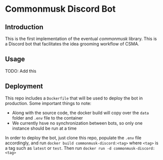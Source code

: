 # Commonmusk Discord Bot

## Introduction
This is the first implementation of the eventual *commonmusk* library. This is a Discord bot that facilitates the idea grooming workflow of CSMA.

## Usage
TODO: Add this

## Deployment
This repo includes a `Dockerfile` that will be used to deploy the bot in production. Some important things to note:
* Along with the source code, the docker build will copy over the `data` folder and `.env` file to the container
* We currently hsve no synchronization between bots, so only one instance should be run at a time

In order to deploy the bot, just clone this repo, populate the `.env` file accordingly, and run `docker build commonmusk-discord:<tag>` where `<tag>` is a tag such as `latest` or `test`. Then run `docker run -d commonmusk-discord:<tag>`